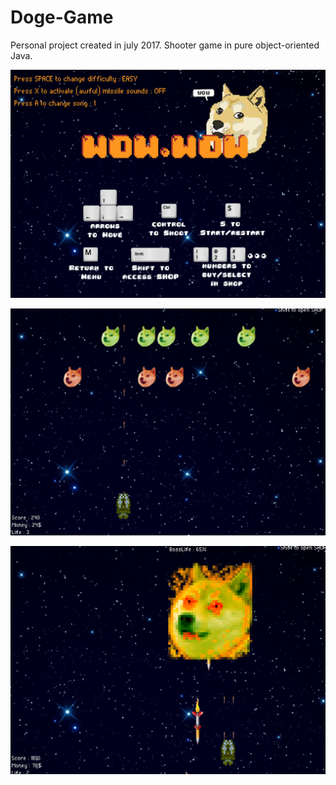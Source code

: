 # Doge-Game

Personal project created in july 2017. Shooter game in pure object-oriented Java.

![menu](/read-me-img/g1.PNG?raw=true "")

![menu](/read-me-img/3.PNG?raw=true "")

![menu](/read-me-img/4.PNG?raw=true "")
